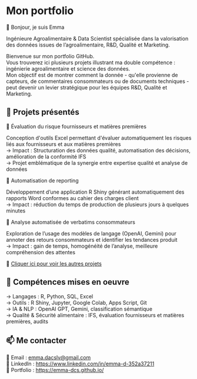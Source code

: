 # Mon portfolio
👋 Bonjour, je suis Emma

Ingénieure Agroalimentaire & Data Scientist spécialisée dans la valorisation des données issues de l’agroalimentaire, R&D, Qualité et Marketing.  

Bienvenue sur mon portfolio GitHub.  
Vous trouverez ici plusieurs projets illustrant ma double compétence : ingénierie agroalimentaire et science des données.  
Mon objectif est de montrer comment la donnée - qu'elle provienne de capteurs, de commentaires consommateurs ou de documents techniques - peut devenir un levier stratégique pour les équipes R&D, Qualité et Marketing.  

## 🚀 Projets présentés 
🔹 Évaluation du risque fournisseurs et matières premières  

Conception d'outils Excel permettant d'évaluer automatiquement les risques liés aux fournisseurs et aux matières premières  
→ Impact : Structuration des données qualité, automatisation des décisions, amélioration de la conformité IFS  
→ Projet emblématique de la synergie entre expertise qualité et analyse de données  

🔹 Automatisation de reporting  

Développement d’une application R Shiny générant automatiquement des rapports Word conformes au cahier des charges client  
→ Impact : réduction du temps de production de plusieurs jours à quelques minutes  

🔹 Analyse automatisée de verbatims consommateurs  

Exploration de l’usage des modèles de langage (OpenAI, Gemini) pour annoter des retours consommateurs et identifier les tendances produit  
→ Impact : gain de temps, homogénéité de l’analyse, meilleure compréhension des attentes  

🔹 [Cliquer ici pour voir les autres projets](https://emma-dcs.github.io/projets)  

## 🧠 Compétences mises en oeuvre
→ Langages : R, Python, SQL, Excel  
→ Outils : R Shiny, Jupyter, Google Colab, Apps Script, Git  
→ IA & NLP : OpenAI GPT, Gemini, classification sémantique  
→ Qualité & Sécurité alimentaire : IFS, évaluation fournisseurs et matières premières, audits

## 📫 Me contacter

📩 Email : emma.dacslv@gmail.com  
💼 LinkedIn : https://www.linkedin.com/in/emma-d-352a37211  
🔗 Portfolio : https://emma-dcs.github.io/ 
